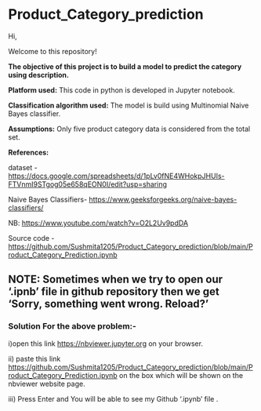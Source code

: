# Product_Category_prediction
Hi,

Welcome to this repository! 

**The objective of this project is to build a model to predict the category using description.**



**Platform used:** This code in python is developed in Jupyter notebook.



**Classification algorithm used:** The model is build using Multinomial Naive Bayes classifier.



**Assumptions:**
Only five product category data is considered from the total set.



**References:**

dataset - https://docs.google.com/spreadsheets/d/1pLv0fNE4WHokpJHUIs-FTVnmI9STgog05e658qEON0I/edit?usp=sharing

Naive Bayes Classifiers- https://www.geeksforgeeks.org/naive-bayes-classifiers/

NB: https://www.youtube.com/watch?v=O2L2Uv9pdDA

Source code - https://github.com/Sushmita1205/Product_Category_prediction/blob/main/Product_Category_Prediction.ipynb


## **NOTE: Sometimes when we try to open our ‘.ipnb’ file in github repository then we get ‘Sorry, something went wrong. Reload?’**

### **Solution For the above problem:-**

i)open this link https://nbviewer.jupyter.org on your browser.

ii) paste this link https://github.com/Sushmita1205/Product_Category_prediction/blob/main/Product_Category_Prediction.ipynb  on the box which will be shown on the nbviewer website page.

iii) Press Enter and You will be able to see my Github ‘.ipynb’ file .









